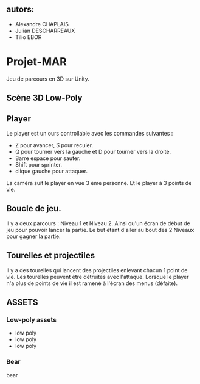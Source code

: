 ## autors:
- Alexandre CHAPLAIS
- Julian DESCHARREAUX
- Tilio EBOR

# Projet-MAR

Jeu de parcours en 3D sur Unity.

## Scène 3D Low-Poly


## Player

Le player est un ours controllable avec les commandes suivantes :
- Z pour avancer, S pour reculer.
- Q pour tourner vers la gauche et D pour tourner vers la droite.
- Barre espace pour sauter.
- Shift pour sprinter.
- clique gauche pour attaquer.

La caméra suit le player en vue 3 ème personne. Et le player à 3 points de vie. 

## Boucle de jeu.

Il y a deux parcours : Niveau 1 et Niveau 2. Ainsi qu'un écran de début de jeu pour pouvoir lancer la partie.
Le but étant d'aller au bout des 2 Niveaux pour gagner la partie.

## Tourelles et projectiles

Il y a des tourelles qui lancent des projectiles enlevant chacun 1 point de vie.
Les tourelles peuvent être détruites avec l'attaque.
Lorsque le player n'a plus de points de vie il est ramené à l'écran des menus (défaite).

## ASSETS
### Low-poly assets
- low poly
- low poly
- low poly

### Bear
bear
